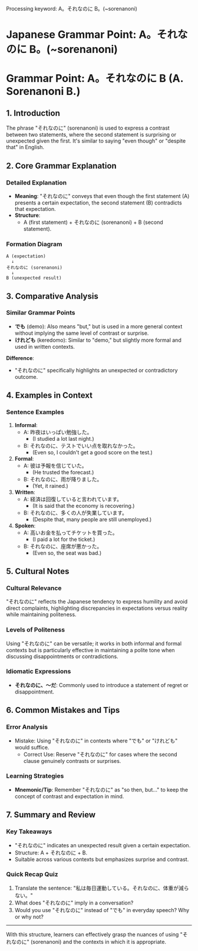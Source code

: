 Processing keyword: A。それなのに B。(~sorenanoni)
# Japanese Grammar Point: A。それなのに B。(~sorenanoni)
# Grammar Point: A。それなのに B (A. Sorenanoni B.)
## 1. Introduction
The phrase "それなのに" (sorenanoni) is used to express a contrast between two statements, where the second statement is surprising or unexpected given the first. It's similar to saying "even though" or "despite that" in English.
## 2. Core Grammar Explanation
### Detailed Explanation
- **Meaning**: "それなのに" conveys that even though the first statement (A) presents a certain expectation, the second statement (B) contradicts that expectation.
- **Structure**: 
  - A (first statement) + それなのに (sorenanoni) + B (second statement).
  
### Formation Diagram
```
A (expectation) 
  ↓
それなのに (sorenanoni)
  ↓
B (unexpected result)
```
## 3. Comparative Analysis
### Similar Grammar Points
- **でも** (demo): Also means "but," but is used in a more general context without implying the same level of contrast or surprise.
- **けれども** (keredomo): Similar to "demo," but slightly more formal and used in written contexts.
  
**Difference**:
- "それなのに" specifically highlights an unexpected or contradictory outcome. 
## 4. Examples in Context
### Sentence Examples
1. **Informal**:
   - A: 昨夜はいっぱい勉強した。
     - (I studied a lot last night.)
   - B: それなのに、テストでいい点を取れなかった。
     - (Even so, I couldn't get a good score on the test.)
2. **Formal**:
   - A: 彼は予報を信じていた。
     - (He trusted the forecast.)
   - B: それなのに、雨が降りました。
     - (Yet, it rained.)
3. **Written**:
   - A: 経済は回復していると言われています。
     - (It is said that the economy is recovering.)
   - B: それなのに、多くの人が失業しています。
     - (Despite that, many people are still unemployed.)
4. **Spoken**:
   - A: 高いお金を払ってチケットを買った。
     - (I paid a lot for the ticket.)
   - B: それなのに、座席が悪かった。
     - (Even so, the seat was bad.)
## 5. Cultural Notes
### Cultural Relevance
"それなのに" reflects the Japanese tendency to express humility and avoid direct complaints, highlighting discrepancies in expectations versus reality while maintaining politeness.
### Levels of Politeness
Using "それなのに" can be versatile; it works in both informal and formal contexts but is particularly effective in maintaining a polite tone when discussing disappointments or contradictions.
### Idiomatic Expressions
- **それなのに、〜だ**: Commonly used to introduce a statement of regret or disappointment.
## 6. Common Mistakes and Tips
### Error Analysis
- Mistake: Using "それなのに" in contexts where "でも" or "けれども" would suffice.
  - Correct Use: Reserve "それなのに" for cases where the second clause genuinely contrasts or surprises.
### Learning Strategies
- **Mnemonic/Tip**: Remember "それなのに" as "so then, but..." to keep the concept of contrast and expectation in mind.
## 7. Summary and Review
### Key Takeaways
- "それなのに" indicates an unexpected result given a certain expectation.
- Structure: A + それなのに + B.
- Suitable across various contexts but emphasizes surprise and contrast.
### Quick Recap Quiz
1. Translate the sentence: "私は毎日運動している。それなのに、体重が減らない。" 
2. What does "それなのに" imply in a conversation?
3. Would you use "それなのに" instead of "でも" in everyday speech? Why or why not?
---
With this structure, learners can effectively grasp the nuances of using "それなのに" (sorenanoni) and the contexts in which it is appropriate.
